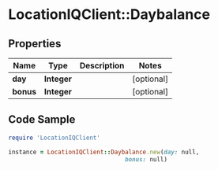 # LocationIQClient::Daybalance

## Properties

Name | Type | Description | Notes
------------ | ------------- | ------------- | -------------
**day** | **Integer** |  | [optional] 
**bonus** | **Integer** |  | [optional] 

## Code Sample

```ruby
require 'LocationIQClient'

instance = LocationIQClient::Daybalance.new(day: null,
                                 bonus: null)
```


